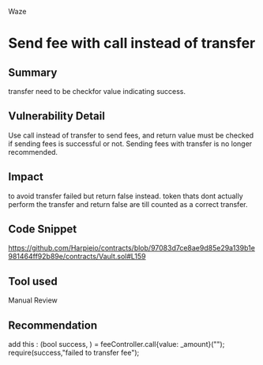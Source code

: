 Waze
# Send fee with call instead of transfer

## Summary
transfer need to be checkfor value indicating success.
## Vulnerability Detail
Use call instead of transfer to send fees, and return value must be checked if sending fees is successful or not. Sending fees with transfer is no longer recommended.
## Impact
to avoid transfer failed but return false instead. token thats dont actually perform the transfer and return false are till counted as a correct transfer.
## Code Snippet
https://github.com/Harpieio/contracts/blob/97083d7ce8ae9d85e29a139b1e981464ff92b89e/contracts/Vault.sol#L159
## Tool used

Manual Review

## Recommendation
add this :
(bool success, ) = feeController.call{value: _amount}("");
require(success,"failed to transfer fee");